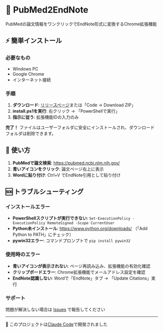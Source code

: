 # 🚀 PubMed2EndNote

PubMedの論文情報をワンクリックでEndNote形式に変換するChrome拡張機能

## ⚡ 簡単インストール

### 必要なもの
- Windows PC
- Google Chrome
- インターネット接続

### 手順
1. **ダウンロード**: [リリースページ](https://github.com/matsuikentaro1/pubmed2endnote/releases)または「Code → Download ZIP」
2. **install.ps1を実行**: 右クリック → 「PowerShellで実行」
3. **指示に従う**: 拡張機能IDの入力のみ

**完了！** ファイルはユーザーフォルダに安全にインストールされ、ダウンロードフォルダは削除できます。

## 📱 使い方

1. **PubMedで論文検索**: https://pubmed.ncbi.nlm.nih.gov/
2. **青いアイコンをクリック**: 論文ページ右上に表示
3. **Wordに貼り付け**: Ctrl+V でEndNote引用として貼り付け

## 🆘 トラブルシューティング

### インストールエラー
- **PowerShellスクリプトが実行できない**: `Set-ExecutionPolicy -ExecutionPolicy RemoteSigned -Scope CurrentUser`
- **Python未インストール**: https://www.python.org/downloads/ （「Add Python to PATH」にチェック）
- **pywin32エラー**: コマンドプロンプトで `pip install pywin32`

### 使用時のエラー  
- **青いアイコンが表示されない**: ページ再読み込み、拡張機能の有効化確認
- **クリップボードエラー**: Chrome拡張機能でメールアドレス設定を確認
- **EndNote認識しない**: Wordで「EndNote」タブ → 「Update Citations」実行

### サポート
問題が解決しない場合は [Issues](https://github.com/matsuikentaro1/pubmed2endnote/issues) で報告してください

---
🤖 このプロジェクトは[Claude Code](https://claude.ai/code)で開発されました